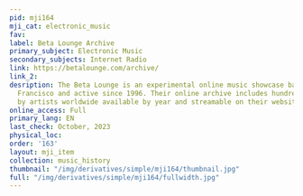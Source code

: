 ```yaml
---
pid: mji164
mji_cat: electronic_music
fav: 
label: Beta Lounge Archive
primary_subject: Electronic Music
secondary_subjects: Internet Radio
link: https://betalounge.com/archive/
link_2: 
desription: The Beta Lounge is an experimental online music showcase based in San
  Francisco and active since 1996. Their online archive includes hundreds of shows
  by artists worldwide available by year and streamable on their website.
online_access: Full
primary_lang: EN
last_check: October, 2023
physical_loc: 
order: '163'
layout: mji_item
collection: music_history
thumbnail: "/img/derivatives/simple/mji164/thumbnail.jpg"
full: "/img/derivatives/simple/mji164/fullwidth.jpg"
---
```

